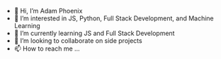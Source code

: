 - 👋 Hi, I’m Adam Phoenix
- 👀 I’m interested in JS, Python, Full Stack Development, and Machine Learning
- 🌱 I’m currently learning JS and Full Stack Development
- 💞️ I’m looking to collaborate on side projects
- 📫 How to reach me ...

<!---
aph0enix/aph0enix is a ✨ special ✨ repository because its `README.md` (this file) appears on your GitHub profile.
You can click the Preview link to take a look at your changes.
--->
